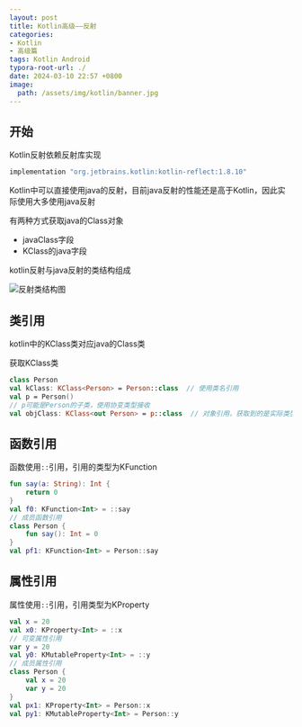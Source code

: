 ```yaml
---
layout: post
title: Kotlin高级——反射
categories:
- Kotlin
- 高级篇
tags: Kotlin Android
typora-root-url: ./
date: 2024-03-10 22:57 +0800
image:
  path: /assets/img/kotlin/banner.jpg
---
```

## 开始

Kotlin反射依赖反射库实现

``` groovy
implementation "org.jetbrains.kotlin:kotlin-reflect:1.8.10"
```

Kotlin中可以直接使用java的反射，目前java反射的性能还是高于Kotlin，因此实际使用大多使用java反射

有两种方式获取java的Class对象

-   javaClass字段
-   KClass的java字段

kotlin反射与java反射的类结构组成

<img src="/assets/2020090521255954.png" alt="反射类结构图"  />



## 类引用

kotlin中的KClass类对应java的Class类

获取KClass类

``` kotlin
class Person
val kClass: KClass<Person> = Person::class  // 使用类名引用
val p = Person()
// p可能是Person的子类，使用协变类型接收
val objClass: KClass<out Person> = p::class  // 对象引用，获取到的是实际类型
```

## 函数引用

函数使用`::`引用，引用的类型为KFunction



``` kotlin
fun say(a: String): Int {
    return 0
}
val f0: KFunction<Int> = ::say
// 成员函数引用
class Person {
    fun say(): Int = 0
}
val pf1: KFunction<Int> = Person::say
```

## 属性引用

属性使用`::`引用，引用类型为KProperty

``` kotlin
val x = 20
val x0: KProperty<Int> = ::x
// 可变属性引用
var y = 20
val y0: KMutableProperty<Int> = ::y
// 成员属性引用
class Person {
    val x = 20
    var y = 20
}
val px1: KProperty<Int> = Person::x
val py1: KMutableProperty<Int> = Person::y
```

